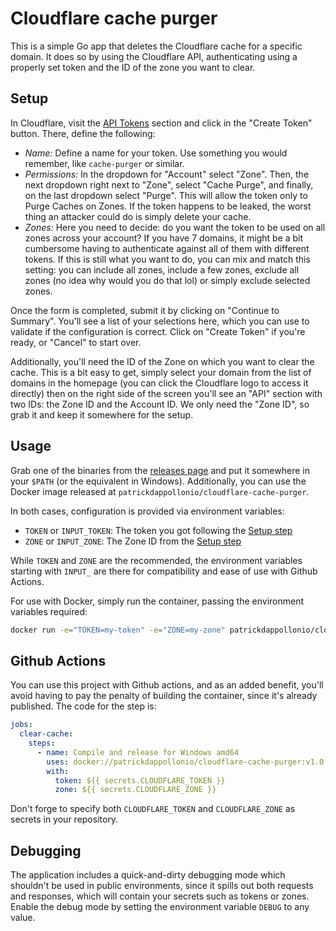 # Cloudflare cache purger

This is a simple Go app that deletes the Cloudflare cache for a specific domain.
It does so by using the Cloudflare API, authenticating using a properly set
token and the ID of the zone you want to clear.

## Setup

In Cloudflare, visit the [API Tokens](https://dash.cloudflare.com/profile/api-tokens)
section and click in the "Create Token" button. There, define the following:

* *Name:* Define a name for your token. Use something you would remember, like
    `cache-purger` or similar.
* *Permissions:* In the dropdown for "Account" select "Zone". Then, the next
    dropdown right next to "Zone", select "Cache Purge", and finally, on the
    last dropdown select "Purge". This will allow the token only to Purge Caches
    on Zones. If the token happens to be leaked, the worst thing an attacker
    could do is simply delete your cache.
* *Zones:* Here you need to decide: do you want the token to be used on all
    zones across your account? If you have 7 domains, it might be a bit
    cumbersome having to authenticate against all of them with different tokens.
    If this is still what you want to do, you can mix and match this setting:
    you can include all zones, include a few zones, exclude all zones (no idea
    why would you do that lol) or simply exclude selected zones.

Once the form is completed, submit it by clicking on "Continue to Summary".
You'll see a list of your selections here, which you can use to validate if the
configuration is correct. Click on "Create Token" if you're ready, or "Cancel"
to start over.

Additionally, you'll need the ID of the Zone on which you want to clear the
cache. This is a bit easy to get, simply select your domain from the list of
domains in the homepage (you can click the Cloudflare logo to access it directly)
then on the right side of the screen you'll see an "API" section with two IDs:
the Zone ID and the Account ID. We only need the "Zone ID", so grab it and keep
it somewhere for the setup.

## Usage

Grab one of the binaries from the [releases page](https://github.com/patrickdappollonio/cloudflare-cache-purger/releases)
and put it somewhere in your `$PATH` (or the equivalent in Windows).
Additionally, you can use the Docker image released at
`patrickdappollonio/cloudflare-cache-purger`.

In both cases, configuration is provided via environment variables:

* `TOKEN` or `INPUT_TOKEN`: The token you got following the [Setup step](#setup)
* `ZONE` or `INPUT_ZONE`: The Zone ID from the [Setup step](#setup)

While `TOKEN` and `ZONE` are the recommended, the environment variables starting
with `INPUT_` are there for compatibility and ease of use with Github Actions.

For use with Docker, simply run the container, passing the environment variables
required:

```bash
docker run -e="TOKEN=my-token" -e="ZONE=my-zone" patrickdappollonio/cloudflare-cache-purger
```

## Github Actions

You can use this project with Github actions, and as an added benefit, you'll
avoid having to pay the penalty of building the container, since it's already
published. The code for the step is:

```yaml
jobs:
  clear-cache:
    steps:
      - name: Compile and release for Windows amd64
        uses: docker://patrickdappollonio/cloudflare-cache-purger:v1.0.0
        with:
          token: ${{ secrets.CLOUDFLARE_TOKEN }}
          zone: ${{ secrets.CLOUDFLARE_ZONE }}
```

Don't forge to specify both `CLOUDFLARE_TOKEN` and `CLOUDFLARE_ZONE` as secrets
in your repository.

## Debugging

The application includes a quick-and-dirty debugging mode which shouldn't be
used in public environments, since it spills out both requests and responses,
which will contain your secrets such as tokens or zones. Enable the debug mode
by setting the environment variable `DEBUG` to any value.
